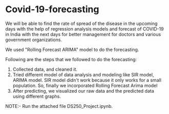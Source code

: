# Covid-19-forecasting
We will be able to find the rate of spread of the disease in the upcoming days with the help of regression analysis models and forecast of COVID-19 in India with the next days for better management for doctors and various government organizations.

We used "Rolling Forecast ARIMA" model to do the forecasting.

Following are the steps that we followed to do the forecasting:
1) Collected data, and cleaned it.
2) Tried different model of data analysis and modeling like SIR model, ARIMA model. SIR model didn't work because it only works for a small population. So, finally we incorporated Rolling Forecast Arima model
3) After predicting, we visualized our raw data and the predicted data using different graphs.


NOTE:- Run the attached file DS250_Project.ipynb.
